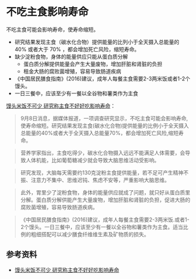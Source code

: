 # 不吃主食影响寿命

不吃主食可能会影响寿命，使寿命缩短。

* 研究结果发现主食（碳水化合物）提供能量的比列小于全天摄入总能量的 40% 或者大于 70% ，都会增加死亡风险，缩短寿命。
* 缺少淀粉食物，身体的能量供应只能从蛋白质分解
  * 蛋白质分解提供能量会产生大量废物，增加肝脏和肾脏的负担
  * 租金大肠的腐败菌增殖，容易导致肠道疾病
* 《中国居民膳食指南》(2016)建议，成年人每餐主食需要2-3两米饭或者1-2个馒头。
* 一日三餐中，应该至少有一餐以全谷物和薯类作为主食

[馒头米饭不可少 研究称主食不好好吃影响寿命](https://www.cnbeta.com/articles/tech/1176597.htm)：

> 9月8日消息，据媒体报道，一项调查研究显示，不吃主食可能会影响寿命,使寿命缩短。研究结果发现主食(碳水化合物)提供能量的比例小于全天摄入总能量的40%或者大于全天摄入总能量70%，都会增加死亡风险,缩短寿命。

> 营养学家指出，主食吃得少，碳水化合物摄入远远不能满足人体需要，会导致人体机能，比如葡萄糖减少就会导致大脑思维活动受影响。

> 研究发现，大脑每天需要约130克淀粉主食提供能量，若不足可产生精神不振、注意力不集中、思维迟钝、焦虑不安等，严重影响大脑思维。

> 此外，胃里少了淀粉食物，身体的能量供应就成了问题，就只好从蛋白质里分解。蛋白质分解供能产生大量废物，增加肝脏和肾脏的负担，促进大肠的腐败菌增殖，容易导致肠道疾病。

> 《中国居民膳食指南》(2016)建议，成年人每餐主食需要2-3两米饭.或者1-2个馒头。一日三餐中，应该至少有一餐以全谷物和薯类作为主食。适当比例的粗细搭配可以减少膳食纤维维生素及矿物质的损失。

## 参考资料
* [馒头米饭不可少 研究称主食不好好吃影响寿命](https://www.cnbeta.com/articles/tech/1176597.htm)
